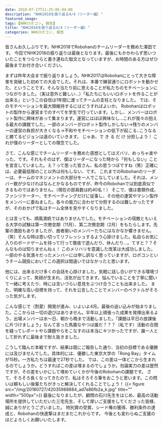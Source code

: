 ```yaml
---
date: 2018-07-27T11:25:05-04:00
description: "NHK2018を振り返る4/4（リーダー編）"
featured_image: 
tags: [NHKロボコン, 報告]
title: "NHK2018を振り返る4/4（リーダー編）"
categories: NHKロボコン, 報告
---
```


皆さんお久しぶりです。NHK2018でRobohanのチームリーダーを務めた澤田です。
今回でNHK2018の振り返りは最後となります。最後にもかかわらず思いついたことをつらつらと書き連ねた駄文となっていますが、お時間のある方はぜひ最後までお付き合いください。
 
まずは昨年大会まで振り返りましょう。NHK2017はRobohanにとって大きな障害を突破した初めての大会でした。それは、本番で練習通りにロボットを動かせた、ということです。そんな当たり前に思えることが私たちのモチベーションにつながりました。（実は意外と難しい…）「私たちにもいいロボットを作ることが出来る」というこの自信は1年間に渡ってチームの支柱となりました。
では、そのモチベーションを最大限維持するにはどうすればよいか。
Robohanはロボットの製作から運営までのすべてを学生で行っています。しかし、メンバーはロボット製作に興味があって集まります。運営にはほぼ興味なし…これが我々の抱える最大の課題でした。一部のメンバーがロボット製作しかしない→残りのメンバーの運営の負担が大きくなる→不和やモチベーションの低下が起こる..こうなると勝てるビジョンは遠のいていきます。
じゃあ、で き る だ け 分担しよう！ これが僕のリーダーとしての理念でした。
 
さて、こんな感じでチームリーダーを務めた感想としてはズバリ、めっちゃ楽やった、です。それもそのはず、僕はリーダーになった時から「何もしない」ことを宣言していました。え？って思った皆さん、私の思うつぼですね（笑）正確には、必要最低限のこと以外は何もしない、です。
これまでのRobohanのリーダーは、チームのマネジメントの大部分を一人でこなしていました。それは、メンバー数が少なければなんとかなるものですが、昨今のRobohanでは到底真似できるものではありません。（現在の部員数は約40名！）
そこで、僕は書類作成、ファシリテーター、モチベーティングだけに従事し、その他の運営やマシン製作をメンバーに委ねました。各々の能力に合わせて分担するのは難しかったですが、そのおかげで私はチーム全体を見やすくなりました。
 
とは言っても、順風満帆ではありませんでした。モチベーションの宿敵ともいえる大学の試験は第一次倦怠期（11月）、第二次倦怠期（2月）をもたらします。先輩の激励もありましたが、曲者揃いのメンバーたちにはなかなか響きません。（笑）そんな時は思い切ってリフレッシュするよう心掛けました。私自らお気に入りのボードゲームを持って行って徹夜で遊んだり、休んだり…。てすと？？そんなものは知りませんねぇ！
このメリハリを意識した改革は大成功しました。一部のやる気満々だったメンバーには申し訳なく思っていますが、ロボコンというチーム競技においてこの選択は間違いではなかったと思います。
 
他には、出来るだけ多くの会話を心掛けました。気軽に話し合いができる環境づくりによって、笑顔が生まれ、活気が出てきます。悩んでいることを丁寧に聞いて一緒に考えたり、時には言いづらい意見をぶつけ合うことも出来ました。
また、明確な高い目標を持って、それを公言したことでメンバーのベクトルがそろった気がします。
 
こんな感じで（割愛）開発が進み、いよいよ4月。最後の追い込みが始まりました。ここからは一切の遊びはありません。半年以上頑張った成果を発揮出来るよう、出場メンバーは水～日、朝から晩まで活動しました。「課題は平日の放課後に片づけましょう」なんて言った馬鹿なやつは誰だ？？？（私です）活動の合間を縫ってレポートやら課題やらをこなすのは本当にキツかったですが、誰一人として折れずに最後まで耐え抜きました。
 
こうして臨んだ本戦ですが、結果は既にご報告した通り、当初の目標である優勝には及びませんでした。具体的には、優勝した東京大学の「Rong Bay」タイムが15秒。一方私たちは最速で27秒でした。
では、この差は一体どこから生まれるのでしょうか。どうすればこの差は埋まるのでしょうか。勿論実力の差は歴然ですが、その差をいかにして埋めていくかが今後のRobohanの課題です。
さて、そろそろ長くなってきたので、私はそろそろ筆をおこうと思います。この問いは頼もしい後輩たちがきっと解決してくれることでしょう！
{{< figure src="/img/20180727/42035988884_ad7a86fb2a_k.jpg" title="" width="500px">}}
最後になりましたが、顧問の石川先生をはじめ、最高の活動場所を提供していただいた三宅先生、そして厚いご支援をしてくださった皆様、誠にありがとうございました。
特別賞の受賞、シード権の獲得、勝利条件の達成と、Robohanの快進撃はまだまだこれからです。
今後とも変わらぬご支援のほどよろしくお願いいたします。
